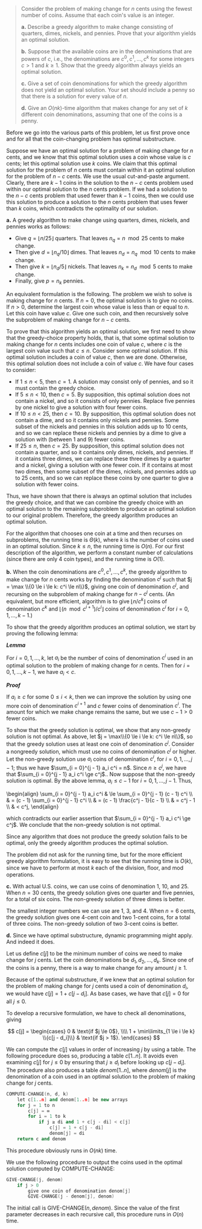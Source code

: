 > Consider the problem of making change for $n$ cents using the fewest number of coins. Assume that each coin's value is an integer.
>
> **a.** Describe a greedy algorithm to make change consisting of quarters, dimes, nickels, and pennies. Prove that your algorithm yields an optimal solution.
>
> **b.** Suppose that the available coins are in the denominations that are powers of $c$, i.e., the denominations are $c^0, c^1, \ldots, c^k$ for some integers $c > 1$ and $k \ge 1$. Show that the greedy algorithm always yields an optimal solution.
>
> **c.** Give a set of coin denominations for which the greedy algorithm does not yield an optimal solution. Your set should include a penny so that there is a solution for every value of $n$.
>
> **d.** Give an $O(nk)$-time algorithm that makes change for any set of $k$ different coin denominations, assuming that one of the coins is a penny.

Before we go into the various parts of this problem, let us first prove once and for all that the coin-changing problem has optimal substructure.

Suppose we have an optimal solution for a problem of making change for $n$ cents, and we know that this optimal solution uses a coin whose value is $c$ cents; let this optimal solution use $k$ coins. We claim that this optimal solution for the problem of $n$ cents must contain within it an optimal solution for the problem of $n - c$ cents. We use the usual cut-and-paste argument. Clearly, there are $k - 1$ coins in the solution to the $n - c$ cents problem used within our optimal solution to the $n$ cents problem. If we had a solution to the $n - c$ cents problem that used fewer than $k - 1$ coins, then we could use this solution to produce a solution to the $n$ cents problem that uses fewer than $k$ coins, which contradicts the optimality of our solution.

**a.** A greedy algorithm to make change using quarters, dimes, nickels, and pennies works as follows:

- Give $q = \lfloor n / 25 \rfloor$ quarters. That leaves $n_q = n \mod 25$ cents to make change.
- Then give $d = \lfloor n_q / 10 \rfloor$ dimes. That leaves $n_d = n_q \mod 10$ cents to make change.
- Then give $k = \lfloor n_d / 5 \rfloor$ nickels. That leaves $n_k = n_d \mod 5$ cents to make change.
- Finally, give $p = n_k$ pennies.

An equivalent formulation is the following. The problem we wish to solve is making change for $n$ cents. If $n = 0$, the optimal solution is to give no coins. If $n > 0$, determine the largest coin whose value is less than or equal to $n$. Let this coin have value $c$. Give one such coin, and then recursively solve the subproblem of making change for $n - c$ cents.

To prove that this algorithm yields an optimal solution, we first need to show that the greedy-choice property holds, that is, that some optimal solution to making change for $n$ cents includes one coin of value $c$, where $c$ is the largest coin value such that $c \le n$. Consider some optimal solution. If this optimal solution includes a coin of value $c$, then we are done. Otherwise, this optimal solution does not include a coin of value $c$. We have four cases to consider:

- If $1 \le n < 5$, then $c = 1$. A solution may consist only of pennies, and so it must contain the greedy choice.
- If $5 \le n < 10$, then $c = 5$. By supposition, this optimal solution does not contain a nickel, and so it consists of only pennies. Replace five pennies by one nickel to give a solution with four fewer coins.
- If $10 \le n < 25$, then $c = 10$. By supposition, this optimal solution does not contain a dime, and so it contains only nickels and pennies. Some subset of the nickels and pennies in this solution adds up to $10$ cents, and so we can replace these nickels and pennies by a dime to give a solution with (between $1$ and $9$) fewer coins.
- If $25 \le n$, then $c = 25$. By supposition, this optimal solution does not contain a quarter, and so it contains only dimes, nickels, and pennies. If it contains three dimes, we can replace these three dimes by a quarter and a nickel, giving a solution with one fewer coin. If it contains at most two dimes, then some subset of the dimes, nickels, and pennies adds up to $25$ cents, and so we can replace these coins by one quarter to give a solution with fewer coins.

Thus, we have shown that there is always an optimal solution that includes the greedy choice, and that we can combine the greedy choice with an optimal solution to the remaining subproblem to produce an optimal solution to our original problem. Therefore, the greedy algorithm produces an optimal solution.

For the algorithm that chooses one coin at a time and then recurses on subproblems, the running time is $\Theta(k)$, where $k$ is the number of coins used in an optimal solution. Since $k \le n$, the running time is $O(n)$. For our first description of the algorithm, we perform a constant number of calculations (since there are only $4$ coin types), and the running time is $O(1)$.

**b.** When the coin denominations are $c^0, c^1, \ldots, c^k$, the greedy algorithm to make change for $n$ cents works by finding the denomination $c^j$ such that $j = \max \\{0 \le i \le k: c^i \le n\\}$, giving one coin of denomination $c^j$, and recursing on the subproblem of making change for $n - c^j$ cents. (An equivalent, but more efficient, algorithm is to give $\lfloor n / c^k \rfloor$ coins of denomination $c^k$ and $\lfloor (n \mod c^{i + 1}) / c^i \rfloor$ coins of denomination $c^i$ for $i = 0, 1, \ldots, k - 1$.)

To show that the greedy algorithm produces an optimal solution, we start by proving the following lemma:

***Lemma***

For $i = 0, 1, \ldots, k$, let $a_i$ be the number of coins of denomination $c^i$ used in an optimal solution to the problem of making change for $n$ cents. Then for $i = 0, 1, \ldots, k - 1$, we have $a_i < c$.

***Proof*** 

If $a_i \ge c$ for some $0 \le i < k$, then we can improve the solution by using one more coin of denomination $c^{i + 1}$ and $c$ fewer coins of denomination $c^i$. The amount for which we make change remains the same, but we use $c - 1 > 0$ fewer coins.

To show that the greedy solution is optimal, we show that any non-greedy solution is not optimal. As above, let $j = \max\\{0 \le i \le k: c^i \le n\\}$, so that the greedy solution uses at least one coin of denomination $c^j$. Consider a nongreedy solution, which must use no coins of denomination $c^j$ or higher. Let the non-greedy solution use $a_i$ coins of denomination $c^i$, for $i = 0, 1, \ldots, j - 1$; thus we have $\sum_{i = 0}^{j - 1} a_i c^i = n$. Since $n \ge c^j$, we have that $\sum_{i = 0}^{j - 1} a_i c^i \ge c^j$.. Now suppose that the non-greedy solution is optimal. By the above lemma, $a_i \le c - 1$ for $i = 0, 1, \ldots, j - 1$. Thus,

\begin{align}
\sum_{i = 0}^{j - 1} a_i c^i
    & \le \sum_{i = 0}^{j - 1} (c - 1) c^i \\\\
    & =   (c - 1) \sum_{i = 0}^{j - 1} c^i \\\\
    & =   (c - 1) \frac{c^j - 1}{c - 1} \\\\
    & =   c^j - 1 \\\\
    & <   c^j,
\end{align}

which contradicts our earlier assertion that $\sum_{i = 0}^{j - 1} a_i c^i \ge c^j$. We conclude that the non-greedy solution is not optimal.

Since any algorithm that does not produce the greedy solution fails to be optimal, only the greedy algorithm produces the optimal solution.

The problem did not ask for the running time, but for the more efficient greedy algorithm formulation, it is easy to see that the running time is $O(k)$, since we have to perform at most $k$ each of the division, ﬂoor, and mod operations.

**c.** With actual U.S. coins, we can use coins of denomination $1$, $10$, and $25$. When $n = 30$ cents, the greedy solution gives one quarter and five pennies, for a total of six coins. The non-greedy solution of three dimes is better.

The smallest integer numbers we can use are $1$, $3$, and $4$. When $n = 6$ cents, the greedy solution gives one $4$-cent coin and two $1$-cent coins, for a total of three coins. The non-greedy solution of two $3$-cent coins is better.

**d.** Since we have optimal substructure, dynamic programming might apply. And indeed it does.

Let us define $c[j]$ to be the minimum number of coins we need to make change for $j$ cents. Let the coin denominations be $d_1, d_2, \ldots, d_k$. Since one of the coins is a penny, there is a way to make change for any amount $j \ge 1$.

Because of the optimal substructure, if we knew that an optimal solution for the problem of making change for $j$ cents used a coin of denomination $d_i$, we would have $c[j] = 1 + c[j - d_i]$. As base cases, we have that $c[j] = 0$ for all $j \le 0$.

To develop a recursive formulation, we have to check all denominations, giving

$$
c[j] =
\begin{cases}
0                                                & \text{if $j \le 0$}, \\\\
1 + \min\limits_{1 \le i \le k} \\{c[j - d_i]\\} & \text{if $j > 1$}.
\end{cases}
$$

We can compute the $c[j]$ values in order of increasing $j$ by using a table. The following procedure does so, producing a table $c[1..n]$. It avoids even examining $c[j]$ for $j \le 0$ by ensuring that $j \ge d_i$ before looking up $c[j - d_i]$. The procedure also produces a table $denom[1..n]$, where $denom[j]$ is the denomination of a coin used in an optimal solution to the problem of making change for $j$ cents.

```cpp
COMPUTE-CHANGE(n, d, k)
    let c[1..n] and denom[1..n] be new arrays
    for j = 1 to n
        c[j] = ∞
        for i = 1 to k
            if j ≥ di and 1 + c[j - di] < c[j]
                c[j] = 1 + c[j - di]
                denom[j] = di
    return c and denom
```

This procedure obviously runs in $O(nk)$ time.

We use the following procedure to output the coins used in the optimal solution computed by $\text{COMPUTE-CHANGE}$:

```cpp
GIVE-CHANGE(j, denom)
    if j > 0
        give one coin of denomination denom[j]
        GIVE-CHANGE(j - denom[j], denom)
```

The initial call is $\text{GIVE-CHANGE}(n, denom)$. Since the value of the first parameter decreases in each recursive call, this procedure runs in $O(n)$ time.
